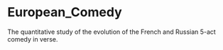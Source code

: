 # European_Comedy
The quantitative study of the evolution of the French and Russian 5-act comedy in verse.
